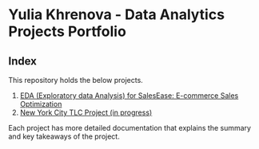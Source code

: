 # Yulia Khrenova - Data Analytics Projects Portfolio

## Index

This repository holds the below projects.

1. [EDA (Exploratory data Analysis) for SalesEase: E-commerce Sales Optimization](https://github.com/YuliaVK/Data-Analytics/blob/main/EDA_Sales/notebooks/Sales_EDA.ipynb)
2. [New York City TLC Project (in progress)](https://github.com/YuliaVK/Data-Analytics/blob/main/NYC_taxi/notebooks/EDA.ipynb)
<!-- 3. [EDA (Exploratory data Analysis) for London Safety Prediction](https://github.com/YuliaVK/Data-Analytics/blob/main/EDA/README.md) -->

Each project has more detailed documentation that explains the summary and key takeaways of the project.